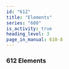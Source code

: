 ```yaml
---
id: "612"
title: "Elements"
series: "600"
is_activity: true
heading_level: 3
page_in_manual: 610-8
---
```


### 612 Elements